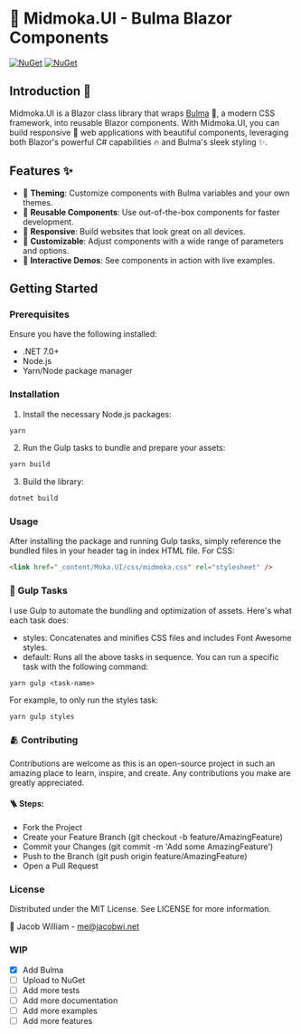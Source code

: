 # 🚀 Midmoka.UI - Bulma Blazor Components

[![NuGet](https://img.shields.io/nuget/v/Moka.Editor.Md.svg)](https://www.nuget.org/packages/Moka.Editor.Md/) [![NuGet](https://img.shields.io/nuget/dt/Moka.Editor.Md.svg)](https://www.nuget.org/packages/Moka.Editor.Md/)

## Introduction 📖

Midmoka.UI is a Blazor class library that wraps [Bulma](https://bulma.io/) 🎨, a modern CSS framework, into reusable Blazor components. With Midmoka.UI, you can build responsive 📱 web applications with beautiful components, leveraging both Blazor's powerful C# capabilities 🔥 and Bulma's sleek styling ✨.

## Features ✨

- 🎨 **Theming**: Customize components with Bulma variables and your own themes.
- 🧱 **Reusable Components**: Use out-of-the-box components for faster development.
- 📱 **Responsive**: Build websites that look great on all devices.
- 🔧 **Customizable**: Adjust components with a wide range of parameters and options.
- 🎉 **Interactive Demos**: See components in action with live examples.

## Getting Started

### Prerequisites

Ensure you have the following installed:

- .NET 7.0+
- Node.js
- Yarn/Node package manager

### Installation

1. Install the necessary Node.js packages:

```bash
yarn
```

2. Run the Gulp tasks to bundle and prepare your assets:

```bash
yarn build
```

3. Build the library:

```bash
dotnet build
```

### Usage

After installing the package and running Gulp tasks, simply reference the bundled files in your header tag in index HTML
file.
For CSS:

```html
<link href="_content/Moka.UI/css/midmoka.css" rel="stylesheet" />
```


### 🍷 Gulp Tasks

I use Gulp to automate the bundling and optimization of assets. Here's what each task does:

- styles: Concatenates and minifies CSS files and includes Font Awesome styles.
- default: Runs all the above tasks in sequence.
  You can run a specific task with the following command:

```
yarn gulp <task-name>
```

For example, to only run the styles task:

```bash
yarn gulp styles
```

### 🫂 Contributing

Contributions are welcome as this is an open-source project in such an amazing place to learn, inspire, and create. Any
contributions you make are greatly appreciated.

#### 🪜 Steps:

- Fork the Project
- Create your Feature Branch (git checkout -b feature/AmazingFeature)
- Commit your Changes (git commit -m 'Add some AmazingFeature')
- Push to the Branch (git push origin feature/AmazingFeature)
- Open a Pull Request

### License

Distributed under the MIT License. See LICENSE for more information.

🫡 Jacob William - me@jacobwi.net

### WIP

- [x] Add Bulma
- [ ] Upload to NuGet
- [ ] Add more tests
- [ ] Add more documentation
- [ ] Add more examples
- [ ] Add more features